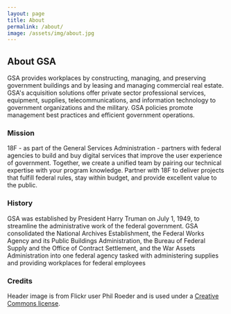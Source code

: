 ```yaml
---
layout: page
title: About
permalink: /about/
image: /assets/img/about.jpg
---
```


## About GSA

GSA provides workplaces by constructing, managing, and preserving government buildings and by leasing and managing commercial real estate. GSA's acquisition solutions offer private sector professional services, equipment, supplies, telecommunications, and information technology to government organizations and the military. GSA policies promote management best practices and efficient government operations.

### Mission

18F - as part of the General Services Administration - partners with federal agencies to build and buy digital services that improve the user experience of government. Together, we create a unified team by pairing our technical expertise with your program knowledge. Partner with 18F to deliver projects that fulfill federal rules, stay within budget, and provide excellent value to the public.

### History

GSA was established by President Harry Truman on July 1, 1949, to streamline the administrative work of the federal government.  GSA consolidated the National Archives Establishment, the Federal Works Agency and its Public Buildings Administration, the Bureau of Federal Supply and the Office of Contract Settlement, and the War Assets Administration into one federal agency tasked with administering supplies and providing workplaces for federal employees

### Credits

Header image is from Flickr user Phil Roeder and is used under a [Creative Commons license](https://creativecommons.org/licenses/by/2.0/).
